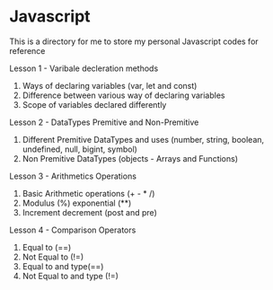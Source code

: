 # Javascript
This is a directory for me to store my personal Javascript codes for reference


Lesson 1 - Varibale decleration methods
1. Ways of declaring variables (var, let and const)
2. Difference between various way of declaring variables
3. Scope of variables declared differently

Lesson 2 - DataTypes Premitive and Non-Premitive
1. Different Premitive DataTypes and uses (number, string, boolean, undefined, null, bigint, symbol)
2. Non Premitive DataTypes (objects - Arrays and Functions)

Lesson 3 - Arithmetics Operations
1. Basic Arithmetic operations (+ - * /)
2. Modulus (%) exponential (**)
3. Increment decrement (post and pre)

Lesson 4 - Comparison Operators
1. Equal to (==)
2. Not Equal to (!=)
3. Equal to and type(==)
4. Not Equal to and type (!=)